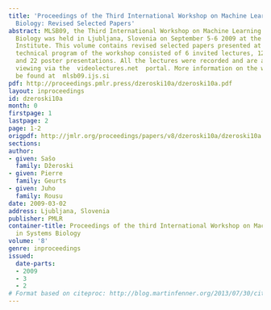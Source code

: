 ```yaml
---
title: 'Proceedings of the Third International Workshop on Machine Learning in Systems
  Biology: Revised Selected Papers'
abstract: MLSB09, the Third International Workshop on Machine Learning in Systems
  Biology was held in Ljubljana, Slovenia on September 5-6 2009 at the Jožef Stefan
  Institute. This volume contains revised selected papers presented at the workshop.  The
  technical program of the workshop consisted of 6 invited lectures, 12 oral presentations
  and 22 poster presentations. All the lectures were recorded and are available for
  viewing via the  videolectures.net  portal. More information on the workshop can
  be found at  mlsb09.ijs.si
pdf: http://proceedings.pmlr.press/dzeroski10a/dzeroski10a.pdf
layout: inproceedings
id: dzeroski10a
month: 0
firstpage: 1
lastpage: 2
page: 1-2
origpdf: http://jmlr.org/proceedings/papers/v8/dzeroski10a/dzeroski10a.pdf
sections: 
author:
- given: Sašo
  family: Džeroski
- given: Pierre
  family: Geurts
- given: Juho
  family: Rousu
date: 2009-03-02
address: Ljubljana, Slovenia
publisher: PMLR
container-title: Proceedings of the third International Workshop on Machine Learning
  in Systems Biology
volume: '8'
genre: inproceedings
issued:
  date-parts:
  - 2009
  - 3
  - 2
# Format based on citeproc: http://blog.martinfenner.org/2013/07/30/citeproc-yaml-for-bibliographies/
---
```

